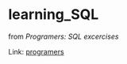 # learning_SQL
from _Programers: SQL excercises_

Link: [programers](https://school.programmers.co.kr/learn/challenges?tab=sql_practice_kit)